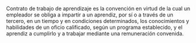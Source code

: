 Contrato de trabajo de aprendizaje es la convención en virtud de la cual un empleador se obliga a impartir a un aprendiz, por sí o a través de un tercero, en un tiempo y en condiciones determinados, los conocimientos y habilidades de un oficio calificado, según un programa establecido, y el aprendiz a cumplirlo y a trabajar mediante una remuneración convenida.